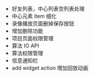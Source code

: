 - 好友列表，中心列表空列表处理
- 中心元素 item 细化
- 录像播放页面删掉保存按钮
- 增加删除功能
- 项目页面权限管理
- 算法 IO API
- 算法权限管理
- 信息通知栏
- add widget action 增加回放动画